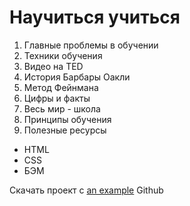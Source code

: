 <h1>Научиться учиться</h1>

<ol>
<li>Главные проблемы в обучении</li>
<li>Техники обучения</li>
<li>Видео на TED</li>
<li>История Барбары Оакли</li>
<li>Метод Фейнмана</li>
<li>Цифры и факты</li>
<li>Весь мир - школа</li>
<li>Принципы обучения</li>
<li>Полезные ресурсы</li>
</ol>

<ul>
<li>HTML</li>
<li>CSS</li>
<li>БЭМ</li>
</ul>

<p>Скачать проект с <a href="https://github.com/BadChump/how-to-learn" title="Title">
an example</a> Github</p>
